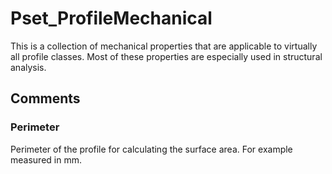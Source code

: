 # Pset_ProfileMechanical

This is a collection of mechanical properties that are applicable to virtually all profile classes. Most of these properties are especially used in structural analysis.<!-- end of definition -->


## Comments

### Perimeter

Perimeter of the profile for calculating the surface area. For example measured in mm.

